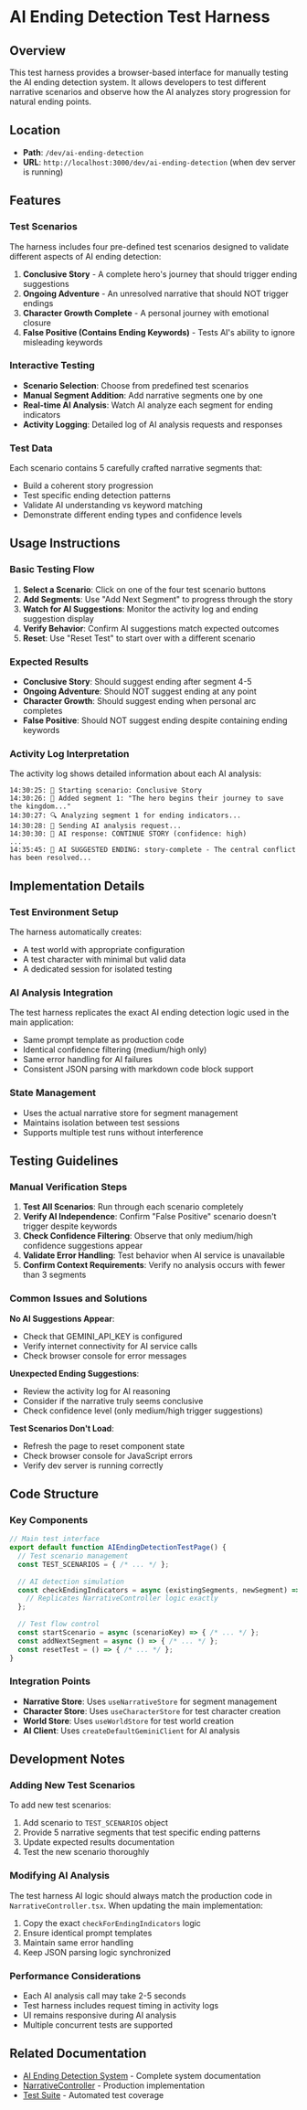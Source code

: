 # AI Ending Detection Test Harness

## Overview

This test harness provides a browser-based interface for manually testing the AI ending detection system. It allows developers to test different narrative scenarios and observe how the AI analyzes story progression for natural ending points.

## Location

- **Path**: `/dev/ai-ending-detection`
- **URL**: `http://localhost:3000/dev/ai-ending-detection` (when dev server is running)

## Features

### Test Scenarios

The harness includes four pre-defined test scenarios designed to validate different aspects of AI ending detection:

1. **Conclusive Story** - A complete hero's journey that should trigger ending suggestions
2. **Ongoing Adventure** - An unresolved narrative that should NOT trigger endings
3. **Character Growth Complete** - A personal journey with emotional closure
4. **False Positive (Contains Ending Keywords)** - Tests AI's ability to ignore misleading keywords

### Interactive Testing

- **Scenario Selection**: Choose from predefined test scenarios
- **Manual Segment Addition**: Add narrative segments one by one
- **Real-time AI Analysis**: Watch AI analyze each segment for ending indicators
- **Activity Logging**: Detailed log of AI analysis requests and responses

### Test Data

Each scenario contains 5 carefully crafted narrative segments that:
- Build a coherent story progression
- Test specific ending detection patterns
- Validate AI understanding vs keyword matching
- Demonstrate different ending types and confidence levels

## Usage Instructions

### Basic Testing Flow

1. **Select a Scenario**: Click on one of the four test scenario buttons
2. **Add Segments**: Use "Add Next Segment" to progress through the story
3. **Watch for AI Suggestions**: Monitor the activity log and ending suggestion display
4. **Verify Behavior**: Confirm AI suggestions match expected outcomes
5. **Reset**: Use "Reset Test" to start over with a different scenario

### Expected Results

- **Conclusive Story**: Should suggest ending after segment 4-5
- **Ongoing Adventure**: Should NOT suggest ending at any point
- **Character Growth**: Should suggest ending when personal arc completes
- **False Positive**: Should NOT suggest ending despite containing ending keywords

### Activity Log Interpretation

The activity log shows detailed information about each AI analysis:

```
14:30:25: 📖 Starting scenario: Conclusive Story
14:30:26: 📝 Added segment 1: "The hero begins their journey to save the kingdom..."
14:30:27: 🔍 Analyzing segment 1 for ending indicators...
14:30:28: 🤖 Sending AI analysis request...
14:30:30: 🤖 AI response: CONTINUE STORY (confidence: high)
...
14:35:45: 🤖 AI SUGGESTED ENDING: story-complete - The central conflict has been resolved...
```

## Implementation Details

### Test Environment Setup

The harness automatically creates:
- A test world with appropriate configuration
- A test character with minimal but valid data
- A dedicated session for isolated testing

### AI Analysis Integration

The test harness replicates the exact AI ending detection logic used in the main application:

- Same prompt template as production code
- Identical confidence filtering (medium/high only)
- Same error handling for AI failures
- Consistent JSON parsing with markdown code block support

### State Management

- Uses the actual narrative store for segment management
- Maintains isolation between test sessions
- Supports multiple test runs without interference

## Testing Guidelines

### Manual Verification Steps

1. **Test All Scenarios**: Run through each scenario completely
2. **Verify AI Independence**: Confirm "False Positive" scenario doesn't trigger despite keywords
3. **Check Confidence Filtering**: Observe that only medium/high confidence suggestions appear
4. **Validate Error Handling**: Test behavior when AI service is unavailable
5. **Confirm Context Requirements**: Verify no analysis occurs with fewer than 3 segments

### Common Issues and Solutions

**No AI Suggestions Appear**:
- Check that GEMINI_API_KEY is configured
- Verify internet connectivity for AI service calls
- Check browser console for error messages

**Unexpected Ending Suggestions**:
- Review the activity log for AI reasoning
- Consider if the narrative truly seems conclusive
- Check confidence level (only medium/high trigger suggestions)

**Test Scenarios Don't Load**:
- Refresh the page to reset component state
- Check browser console for JavaScript errors
- Verify dev server is running correctly

## Code Structure

### Key Components

```typescript
// Main test interface
export default function AIEndingDetectionTestPage() {
  // Test scenario management
  const TEST_SCENARIOS = { /* ... */ };
  
  // AI detection simulation
  const checkEndingIndicators = async (existingSegments, newSegment) => {
    // Replicates NarrativeController logic exactly
  };
  
  // Test flow control
  const startScenario = async (scenarioKey) => { /* ... */ };
  const addNextSegment = async () => { /* ... */ };
  const resetTest = () => { /* ... */ };
}
```

### Integration Points

- **Narrative Store**: Uses `useNarrativeStore` for segment management
- **Character Store**: Uses `useCharacterStore` for test character creation
- **World Store**: Uses `useWorldStore` for test world creation
- **AI Client**: Uses `createDefaultGeminiClient` for AI analysis

## Development Notes

### Adding New Test Scenarios

To add new test scenarios:

1. Add scenario to `TEST_SCENARIOS` object
2. Provide 5 narrative segments that test specific ending patterns
3. Update expected results documentation
4. Test the new scenario thoroughly

### Modifying AI Analysis

The test harness AI logic should always match the production code in `NarrativeController.tsx`. When updating the main implementation:

1. Copy the exact `checkForEndingIndicators` logic
2. Ensure identical prompt templates
3. Maintain same error handling
4. Keep JSON parsing logic synchronized

### Performance Considerations

- Each AI analysis call may take 2-5 seconds
- Test harness includes request timing in activity logs
- UI remains responsive during AI analysis
- Multiple concurrent tests are supported

## Related Documentation

- [AI Ending Detection System](../../docs/features/ai-ending-detection.md) - Complete system documentation
- [NarrativeController](../../../components/Narrative/NarrativeController.tsx) - Production implementation
- [Test Suite](../../../components/Narrative/__tests__/) - Automated test coverage